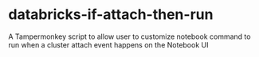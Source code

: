 # databricks-if-attach-then-run
A Tampermonkey script to allow user to customize notebook command to run when a cluster attach event happens on the Notebook UI
